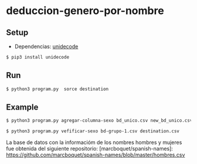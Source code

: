 # deduccion-genero-por-nombre

## Setup

- Dependencias:  [unidecode](https://pypi.org/project/Unidecode/)

```bash
$ pip3 install unidecode
```

## Run

```bash
$ python3 program.py  sorce destination
```

## Example

```bash
$ python3 program.py agregar-columna-sexo bd_unico.csv new_bd_unico.csv

$ python3 program.py vefificar-sexo bd-grupo-1.csv destination.csv
```

La base de datos con la informacióm de los nombres hombres y mujeres fue obtenida del siguiente repositorio:
[marcboquet/spanish-names]: https://github.com/marcboquet/spanish-names/blob/master/hombres.csv
